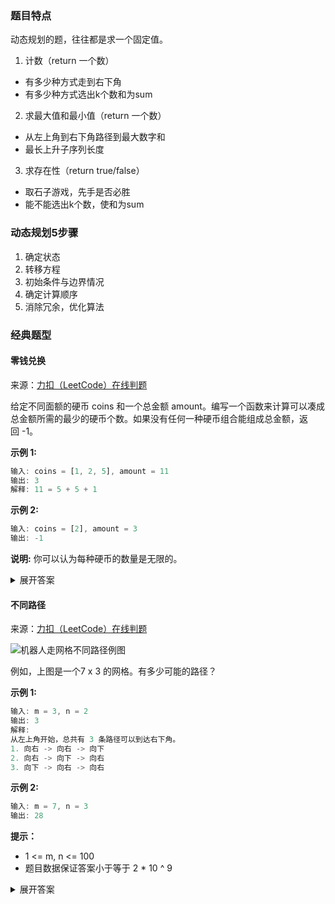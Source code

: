 

### 题目特点

动态规划的题，往往都是求一个固定值。

1. 计数（return 一个数）

- 有多少种方式走到右下角
- 有多少种方式选出k个数和为sum

2. 求最大值和最小值（return 一个数）

- 从左上角到右下角路径到最大数字和
- 最长上升子序列长度

3. 求存在性（return true/false）

- 取石子游戏，先手是否必胜
- 能不能选出k个数，使和为sum


### 动态规划5步骤
1. 确定状态
2. 转移方程
3. 初始条件与边界情况
4. 确定计算顺序
5. 消除冗余，优化算法

### 经典题型

#### 零钱兑换
来源：[力扣（LeetCode）在线判题](https://leetcode-cn.com/problems/coin-change)

给定不同面额的硬币 coins 和一个总金额 amount。编写一个函数来计算可以凑成总金额所需的最少的硬币个数。如果没有任何一种硬币组合能组成总金额，返回 -1。

**示例 1:**

```javascript
输入: coins = [1, 2, 5], amount = 11
输出: 3 
解释: 11 = 5 + 5 + 1
```

**示例 2:**

```javascript
输入: coins = [2], amount = 3
输出: -1
```

**说明:**
你可以认为每种硬币的数量是无限的。


<details>
<summary>展开答案</summary>

```javascript
/**
 * @param {number[]} coins
 * @param {number} amount
 * @return {number}
 */
var coinChange = function(coins, amount) {
    let f = new Array(amount+1);
    f[0] = 0;
    for(let i = 1 ; i < f.length;i++){
        f[i] = Number.MAX_VALUE;
        for(let j = 0 ; j < coins.length ; j++){
            if(i-coins[j]>=0&&f[i-coins[j]]!==Number.MAX_VALUE){
             //获取到最小值
            f[i] = Math.min(f[i-coins[j]]+1,f[i]);
            }
        }
    }

    if(f[amount]!==Number.MAX_VALUE){
        return f[amount];
    }else{
        return -1;
    }

};
```

</details>

#### 不同路径

来源：[力扣（LeetCode）在线判题](https://leetcode-cn.com/problems/unique-paths)

![机器人走网格不同路径例图](https://s1.ax1x.com/2020/04/05/GDGXzF.png)

例如，上图是一个7 x 3 的网格。有多少可能的路径？

**示例 1:**

```javascript
输入: m = 3, n = 2
输出: 3
解释:
从左上角开始，总共有 3 条路径可以到达右下角。
1. 向右 -> 向右 -> 向下
2. 向右 -> 向下 -> 向右
3. 向下 -> 向右 -> 向右
```

**示例 2:**

```javascript
输入: m = 7, n = 3
输出: 28
```

**提示：**

- 1 <= m, n <= 100
- 题目数据保证答案小于等于 2 * 10 ^ 9

<details>
<summary>展开答案</summary>

```javascript
待补充。。
```

</details>

